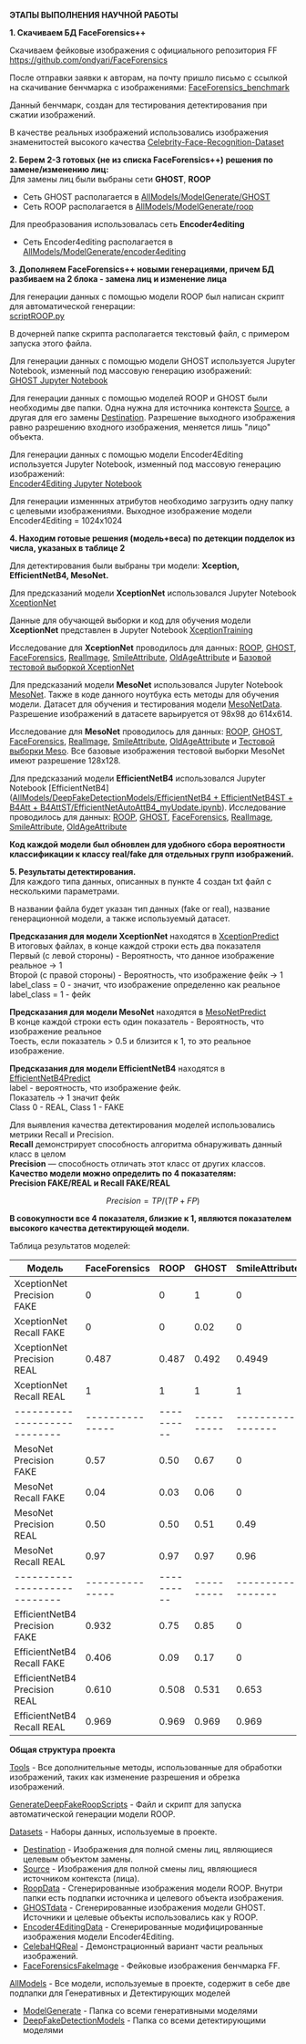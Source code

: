 **ЭТАПЫ ВЫПОЛНЕНИЯ НАУЧНОЙ РАБОТЫ**  

**1. Скачиваем БД FaceForensics++**  
  
Скачиваем фейковые изображения с официального репозитория FF 
https://github.com/ondyari/FaceForensics

После отправки заявки к авторам, на почту пришло письмо с ссылкой на скачивание бенчмарка с изображениями:
[FaceForensics_benchmark](http://kaldir.vc.in.tum.de/faceforensics_benchmark_images.zip)

Данный бенчмарк, создан для тестирования детектирования при сжатии изображений.

В качестве реальных изображений использовались изображения знаменитостей высокого качества
[Celebrity-Face-Recognition-Dataset](https://github.com/prateekmehta59/Celebrity-Face-Recognition-Dataset)

**2. Берем 2-3 готовых (не из списка FaceForensics++) решения по замене/изменению лиц:**  
Для замены лиц были выбраны сети **GHOST**, **ROOP**
- Сеть GHOST располагается в [AllModels/ModelGenerate/GHOST](AllModels/ModelGenerate/GHOST)
- Сеть ROOP располагается в [AllModels/ModelGenerate/roop](AllModels/ModelGenerate/roop)

Для преобразования использовалась сеть **Encoder4editing**
- Сеть Encoder4editing располагается в [AllModels/ModelGenerate/encoder4editing](AllModels/ModelGenerate/encoder4editing)
     
**3. Дополняем FaceForensics++ новыми генерациями, причем БД разбиваем на 2 блока - замена лиц и изменение лица**  

Для генерации данных с помощью модели ROOP был написан скрипт для автоматической генерации:  
[scriptROOP.py](GenerateDeepFakeRoopScripts/scriptROOP.py)

В дочерней папке скрипта располагается текстовый файл, с примером запуска этого файла. 
 
Для генерации данных с помощью модели GHOST используется Jupyter Notebook, изменный под массовую генерацию изображений:  
[GHOST Jupyter Notebook](AllModels/ModelGenerate/GHOST/GHOST_upd.ipynb)  

Для генерации данных с помощью моделей ROOP и GHOST были необходимы две папки. Одна нужна для источника контекста [Source](Datasets/source), а другая для его замены [Destination](Datasets/destination). Разрешение выходного изображения равно разрешению входного изображения, меняется лишь "лицо" объекта.

Для генерации данных с помощью модели Encoder4Editing используется Jupyter Notebook, изменный под массовую генерацию изображений:  
[Encoder4Editing Jupyter Notebook](https://github.com/Dryg1214/DeepFakeRepos/blob/main/AllModels/ModelGenerate/encoder4editing/E4emyUpdate.ipynb)  

Для генерации изменнных атрибутов необходимо загрузить одну папку с целевыми изображениями. Выходное изображение модели Encoder4Editing = 1024x1024

**4. Находим готовые решения (модель+веса) по детекции подделок из числа, указаных в таблице 2**  

Для детектирования были выбраны три модели: **Xception, EfficientNetB4, MesoNet.**  

Для предсказаний модели **XceptionNet** использовался Jupyter Notebook [XceptionNet](AllModels/DeepFakeDetectionModels/XceptionNet/XceptionNet.ipynb)  

Данные для обучающей выборки и код для обучения модели **XceptionNet** представлен в Jupyter Notebook [XceptionTraining](AllModels/DeepFakeDetectionModels/XceptionNet/Team_Dark_HAIYA_XceptionNet_Deepfake_Detector_Training.ipynb) 

Исследование для **XceptionNet** проводилось для данных: [ROOP](Datasets/RoopData/fake), [GHOST](Datasets/GHOSTdata/fake), [FaceForensics](Datasets/FaceForensics/fake), [RealImage](Datasets/CelebaHQReal/Data/real), [SmileAttribute](Datasets/Encoder4EditingData/Smile/fake), [OldAgeAttribute](Datasets/Encoder4EditingData/OldAge/fake) и [Базовой тестовой выборкой XceptionNet](AllModels/DeepFakeDetectionModels/XceptionNet/testing_images)  


Для предсказаний модели **MesoNet** использовался Jupyter Notebook [MesoNet](AllModels/DeepFakeDetectionModels/MesoNet-DeepFakeDetection/notebook/Meso_4.ipynb). 
Также в коде данного ноутбука есть методы для обучения модели. Датасет для обучения и тестирования модели [MesoNetData](AllModels/DeepFakeDetectionModels/MesoNet-DeepFakeDetection/data). Разрешение изображений в датасете варьируется от 98х98 до 614х614.

Исследование для **MesoNet** проводилось для данных: [ROOP](Datasets/RoopData/fake), [GHOST](Datasets/GHOSTdata/fake), [FaceForensics](Datasets/FaceForensics/fake), [RealImage](Datasets/CelebaHQReal/Data/real), [SmileAttribute](Datasets/Encoder4EditingData/Smile/fake), [OldAgeAttribute](Datasets/Encoder4EditingData/OldAge/fake) и [Тестовой выборки Meso](AllModels/DeepFakeDetectionModels/MesoNet-DeepFakeDetection/data/train). Все базовые изображения тестовой выборки MesoNet имеют разрешение 128х128.  

Для предсказаний модели **EfficientNetB4** использовался Jupyter Notebook [EfficientNetB4]([AllModels/DeepFakeDetectionModels/EfficientNetB4 + EfficientNetB4ST + B4Att + B4AttST/EfficientNetAutoAttB4_myUpdate.ipynb](https://github.com/Dryg1214/DeepFakeRepos/blob/main/AllModels/DeepFakeDetectionModels/EfficientNetB4%20%2B%20EfficientNetB4ST%20%2B%20B4Att%20%2B%20B4AttST/EfficientNetAutoAttB4_myUpdate.ipynb)). Исследование проводилось для данных: [ROOP](Datasets/RoopData/fake), [GHOST](Datasets/GHOSTdata/fake), [FaceForensics](Datasets/FaceForensics/fake), [RealImage](Datasets/CelebaHQReal/Data/real), [SmileAttribute](Datasets/Encoder4EditingData/Smile/fake), [OldAgeAttribute](Datasets/Encoder4EditingData/OldAge/fake)

**Код каждой модели был обновлен для удобного сбора вероятности классификации к классу real/fake для отдельных групп изображений.**


**5. Результаты детектирования.**  
Для каждого типа данных, описанных в пункте 4 создан txt файл с несколькими параметрами.  

В названии файла будет указан тип данных (fake or real), название генерационной модели, а также используемый датасет.  

**Предсказания для модели XceptionNet** находятся в [XceptionPredict](AllModels/DeepFakeDetectionModels/XceptionNet)  
В итоговых файлах, в конце каждой строки есть два показателя  
Первый (с левой стороны) - Вероятность, что данное изображение реальное -> 1  
Второй (с правой стороны) - Вероятность, что изображение фейк -> 1  
label_class = 0 - значит, что изображение определенно как реальное  
label_class = 1 - фейк

**Предсказания для модели MesoNet** находятся в [MesoNetPredict](AllModels/DeepFakeDetectionModels/MesoNet-DeepFakeDetection/notebook)  
В конце каждой строки есть один показатель - Вероятность, что изображение реальное  
Тоесть, если показатель > 0.5 и близится к 1, то это реальное изображение. 

**Предсказания для модели EfficientNetB4** находятся в [EfficientNetB4Predict](https://github.com/Dryg1214/DeepFakeRepos/tree/main/AllModels/DeepFakeDetectionModels/EfficientNetB4%20%2B%20EfficientNetB4ST%20%2B%20B4Att%20%2B%20B4AttST)  
label - вероятность, что изображение фейк.  
Показатель -> 1 значит фейк  
Class 0 - REAL, Class 1 - FAKE

Для выявления качества детектирования моделей использовались метрики Recall и Precision.  
**Recall** демонстрирует способность алгоритма обнаруживать данный класс в целом  
**Precision** — способность отличать этот класс от других классов.  
**Качество модели можно определить по 4 показателям:**   
**Precision FAKE/REAL и Recall FAKE/REAL**  

$$Precision = TP / (TP + FP)$$

**В совокупности все 4 показателя, близкие к 1, являются показателем высокого качества детектирующей модели.**

Таблица результатов моделей:

| Модель                     | FaceForensics |   ROOP   |  GHOST   | SmileAttribute  | OldAgeAttribute  | BaseData |
|----------------------------|---------------|----------|----------|-----------------|------------------|----------|
| XceptionNet Precision FAKE |        0      |     0    |     1    |        0        |          0       |  0.994   |
| XceptionNet Recall FAKE    |        0      |     0    |   0.02   |        0        |          0       |  0.925   |
| XceptionNet Precision REAL |     0.487     |   0.487  |  0.492   |      0.4949     |        0.4949    |  0.929   |
| XceptionNet Recall REAL    |        1      |     1    |     1    |        1        |          1       |  0.995   |
|----------------------------|---------------|----------|----------|-----------------|------------------|----------|
| MesoNet Precision FAKE     |      0.57     |   0.50   |  0.67    |        0        |         0        |  0.96    |
| MesoNet Recall FAKE        |      0.04     |   0.03   |  0.06    |        0        |         0        |  0.94    |
| MesoNet Precision REAL     |      0.50     |   0.50   |  0.51    |        0.49     |         0.49     |   0.96   |
| MesoNet Recall REAL        |      0.97     |   0.97   |  0.97    |        0.96     |         0.96     |   0.97   |
|----------------------------|---------------|----------|----------|-----------------|------------------|----------|
| EfficientNetB4 Precision FAKE|    0.932    |   0.75   |   0.85   |        0        |        0.25      |    -     |
| EfficientNetB4 Recall FAKE   |    0.406    |   0.09   |   0.17   |        0        |        0.02      |    -     |
| EfficientNetB4 Precision REAL|    0.610    |  0.508   |  0.531   |       0.653     |       0.657      |    -     |
| EfficientNetB4 Recall REAL   |    0.969    |  0.969   |  0.969   |       0.969     |       0.969      |    -     |

**Общая структура проекта**  

[Tools](Tools) - Все дополнительные методы, использованные для обработки изображений, таких как изменение разрешения и обрезка изображений.

[GenerateDeepFakeRoopScripts](GenerateDeepFakeRoopScripts) - Файл и скрипт для запуска автоматической генерации модели ROOP.

[Datasets](Datasets) - Наборы данных, используемые в проекте. 
- [Destination](Datasets/destination) - Изображения для полной смены лиц, являющиеся целевым объектом замены.
- [Source](Datasets/source) - Изображения для полной смены лиц, являющиеся источником контекста (лица).
- [RoopData](Datasets/RoopData) - Сгенерированные изображения модели ROOP. Внутри папки есть подпапки источника и целевого объекта изображения.
- [GHOSTdata](Datasets/GHOSTdata) - Сгенерированные изображения модели GHOST. Источники и целевые объекты использовались как у ROOP.
- [Encoder4EditingData](Datasets/Encoder4EditingData) - Сгенерированные модифицированные изображения модели Encoder4Editing.
- [CelebaHQReal](Datasets/CelebaHQReal) - Демонстрационный вариант части реальных изображений.
- [FaceForensicsFakeImage](Datasets/FaceForensics/fake) - Фейковые изображения бенчмарка FF.

[AllModels](AllModels) - Все модели, используемые в проекте, содержит в себе две подпапки для Генеративных и Детектирующих моделей
- [ModelGenerate](AllModels/ModelGenerate) - Папка со всеми генеративными моделями
- [DeepFakeDetectionModels](AllModels/DeepFakeDetectionModels) - Папка со всеми детектирующими моделями


